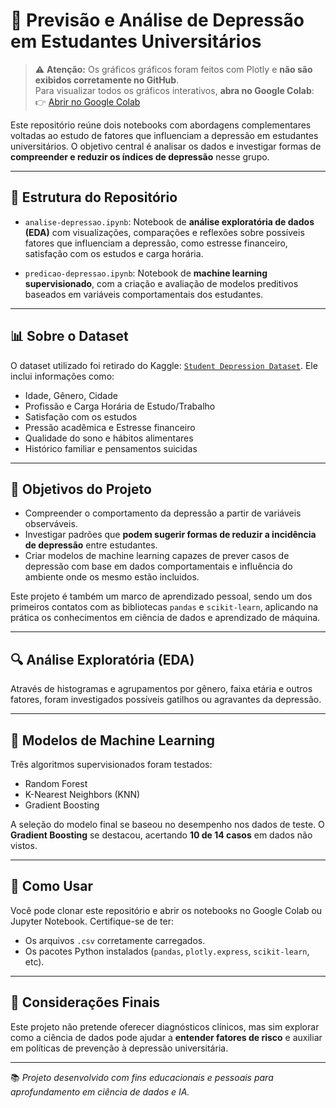 # 📘 Previsão e Análise de Depressão em Estudantes Universitários

> ⚠️ **Atenção:** Os gráficos gráficos foram feitos com Plotly e **não são exibidos corretamente no GitHub**.  
> Para visualizar todos os gráficos interativos, **abra no Google Colab**:  
> 👉 [Abrir no Google Colab](https://colab.research.google.com/github/Adiells/depressao-estudantil-aed-ia/blob/main/analise_exploratoria.ipynb#)

Este repositório reúne dois notebooks com abordagens complementares voltadas ao estudo de fatores que influenciam a depressão em estudantes universitários. O objetivo central é analisar os dados e investigar formas de **compreender e reduzir os índices de depressão** nesse grupo.

---

## 📁 Estrutura do Repositório

- `analise-depressao.ipynb`: Notebook de **análise exploratória de dados (EDA)** com visualizações, comparações e reflexões sobre possíveis fatores que influenciam a depressão, como estresse financeiro, satisfação com os estudos e carga horária.
  
- `predicao-depressao.ipynb`: Notebook de **machine learning supervisionado**, com a criação e avaliação de modelos preditivos baseados em variáveis comportamentais dos estudantes.

---

## 📊 Sobre o Dataset

O dataset utilizado foi retirado do Kaggle: [`Student Depression Dataset`](https://www.kaggle.com/datasets/adilshamim8/student-depression-dataset). Ele inclui informações como:

- Idade, Gênero, Cidade
- Profissão e Carga Horária de Estudo/Trabalho
- Satisfação com os estudos
- Pressão acadêmica e Estresse financeiro
- Qualidade do sono e hábitos alimentares
- Histórico familiar e pensamentos suicidas

---

## 🧪 Objetivos do Projeto

- Compreender o comportamento da depressão a partir de variáveis observáveis.
- Investigar padrões que **podem sugerir formas de reduzir a incidência de depressão** entre estudantes.
- Criar modelos de machine learning capazes de prever casos de depressão com base em dados comportamentais e influência do ambiente onde os mesmo estão incluidos.

Este projeto é também um marco de aprendizado pessoal, sendo um dos primeiros contatos com as bibliotecas `pandas` e `scikit-learn`, aplicando na prática os conhecimentos em ciência de dados e aprendizado de máquina.

---

## 🔍 Análise Exploratória (EDA)

Através de histogramas e agrupamentos por gênero, faixa etária e outros fatores, foram investigados possíveis gatilhos ou agravantes da depressão. 

---

## 🤖 Modelos de Machine Learning

Três algoritmos supervisionados foram testados:

- Random Forest
- K-Nearest Neighbors (KNN)
- Gradient Boosting

A seleção do modelo final se baseou no desempenho nos dados de teste. O **Gradient Boosting** se destacou, acertando **10 de 14 casos** em dados não vistos.

---

## 🚀 Como Usar

Você pode clonar este repositório e abrir os notebooks no Google Colab ou Jupyter Notebook. Certifique-se de ter:

- Os arquivos `.csv` corretamente carregados.
- Os pacotes Python instalados (`pandas`, `plotly.express`, `scikit-learn`, etc).

---

## 📌 Considerações Finais

Este projeto não pretende oferecer diagnósticos clínicos, mas sim explorar como a ciência de dados pode ajudar a **entender fatores de risco** e auxiliar em políticas de prevenção à depressão universitária.

---

📚 *Projeto desenvolvido com fins educacionais e pessoais para aprofundamento em ciência de dados e IA.*
